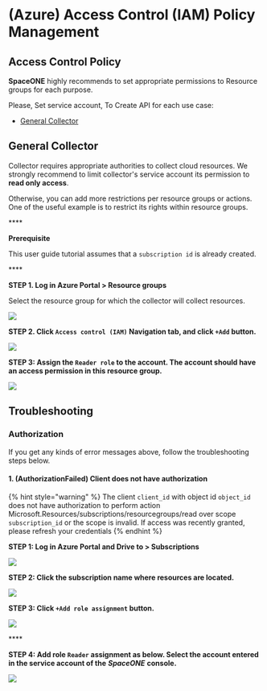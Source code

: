 # \(Azure\) Access Control \(IAM\) Policy Management

## **Access Control** Policy

**SpaceONE** highly recommends to set appropriate permissions to Resource groups for each purpose. 

Please, Set service account, To Create API for each use case:

* [General Collector](azure-access-control-iam-policy-management.md#general-collector)

## General Collector 

Collector requires appropriate authorities to collect cloud resources. We strongly recommend to limit collector's service account its permission to **read only access**. 

Otherwise, you can add more restrictions per resource groups or actions. One of the useful example is to restrict its rights within resource groups.

\*\*\*\*

**Prerequisite**

This user guide tutorial assumes that a `subscription id` is already created.

\*\*\*\*

**STEP 1. Log in Azure Portal &gt; Resource groups** 

Select the resource group for which the collector will collect resources.

![](../../.gitbook/assets/image%20%28104%29.png)

**STEP 2. Click `Access control (IAM)` Navigation tab, and click `+Add` button.**

![](../../.gitbook/assets/image%20%28102%29.png)



**STEP 3: Assign the `Reader role`  to the account. The account should  have an access permission in this resource group.**



![](../../.gitbook/assets/image%20%28103%29.png)

## Troubleshooting

### Authorization

If you get any kinds of error messages above, follow the troubleshooting steps below.

#### 1. \(AuthorizationFailed\) Client does not have authorization 

{% hint style="warning" %}
The client `client_id` with object id `object_id` does not have authorization to perform action Microsoft.Resources/subscriptions/resourcegroups/read over scope `subscription_id` or the scope is invalid. If access was recently granted, please refresh your credentials
{% endhint %}

**STEP 1: Log in Azure Portal and Drive to &gt; Subscriptions** 

![](../../.gitbook/assets/screen-shot-2021-04-15-at-18.55.14.png)

  
**STEP 2: Click the subscription name where resources are located.**

![](../../.gitbook/assets/image%20%28114%29.png)

**STEP 3: Click `+Add role assignment` button.**

![](../../.gitbook/assets/image-2-.png)

\*\*\*\*

**STEP 4: Add role `Reader` assignment as below. Select the account entered in the service account of the** _**SpaceONE**_ **console.**

![](../../.gitbook/assets/image%20%28115%29.png)

